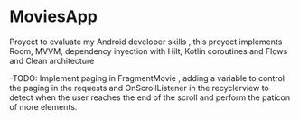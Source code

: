 # MoviesApp
Proyect to evaluate my Android developer skills , this proyect implements Room, MVVM, dependency inyection with Hilt, Kotlin coroutines and Flows and Clean architecture

-TODO: Implement paging in FragmentMovie , adding a variable to control the paging in the requests and OnScrollListener in the recyclerview to detect when the user reaches the end of the scroll and perform the paticon of more elements.
